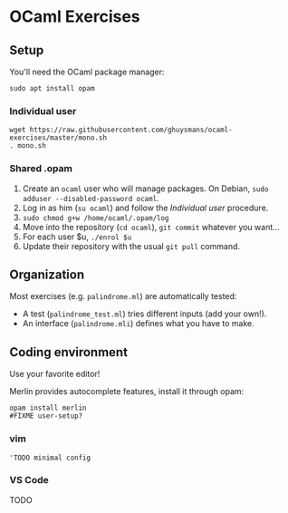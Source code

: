 # OCaml Exercises

## Setup
You'll need the OCaml package manager:
```shell
sudo apt install opam
```

### Individual user
```shell
wget https://raw.githubusercontent.com/ghuysmans/ocaml-exercises/master/mono.sh
. mono.sh
```

### Shared .opam
1) Create an `ocaml` user who will manage packages.
   On Debian, `sudo adduser --disabled-password ocaml`.
2) Log in as him (`su ocaml`) and follow the _Individual user_ procedure.
3) `sudo chmod g+w /home/ocaml/.opam/log`
4) Move into the repository (`cd ocaml`), `git commit` whatever you want...
4) For each user $u, `./enrol $u`
5) Update their repository with the usual `git pull` command.

## Organization

Most exercises (e.g. `palindrome.ml`) are automatically tested:

- A test (`palindrome_test.ml`) tries different inputs (add your own!).
- An interface (`palindrome.mli`) defines what you have to make.

## Coding environment

Use your favorite editor!

Merlin provides autocomplete features, install it through opam:
```shell
opam install merlin
#FIXME user-setup?
```

### vim

```vim
'TODO minimal config
```

### VS Code

TODO
